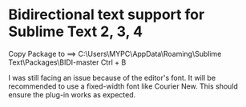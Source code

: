 Bidirectional text support for Sublime Text 2, 3, 4
===================
Copy Package to ==> C:\Users\MYPC\AppData\Roaming\Sublime Text\Packages\BIDI-master 
Ctrl + B

I was still facing an issue because of the editor's font. It will be recommended to use a fixed-width font like Courier New. This should ensure the plug-in works as expected.




